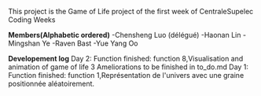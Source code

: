This project is the Game of Life project of the first week of CentraleSupelec Coding Weeks

**Members(Alphabetic ordered)**
-Chensheng Luo (délégué)
-Haonan Lin
-Mingshan Ye
-Raven Bast
-Yue Yang Oo

**Developement log**
Day 2:
    Function finished: function 8,Visualisation and animation of game of life
    3 Ameliorations to be finished in to_do.md
Day 1:
    Function finished: function 1,Représentation de l'univers avec une graine positionnée aléatoirement.

